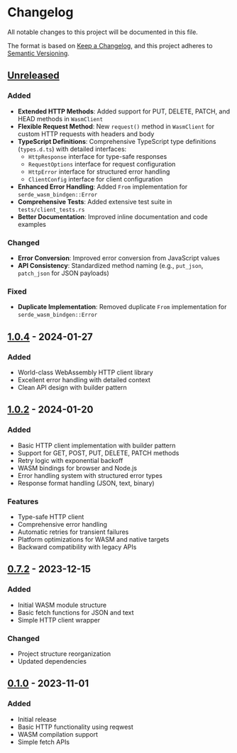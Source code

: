 # Changelog

All notable changes to this project will be documented in this file.

The format is based on [Keep a Changelog](https://keepachangelog.com/en/1.0.0/),
and this project adheres to [Semantic Versioning](https://semver.org/spec/v2.0.0.html).

## [Unreleased]

### Added
- **Extended HTTP Methods**: Added support for PUT, DELETE, PATCH, and HEAD methods in `WasmClient`
- **Flexible Request Method**: New `request()` method in `WasmClient` for custom HTTP requests with headers and body
- **TypeScript Definitions**: Comprehensive TypeScript type definitions (`types.d.ts`) with detailed interfaces:
  - `HttpResponse` interface for type-safe responses
  - `RequestOptions` interface for request configuration
  - `HttpError` interface for structured error handling
  - `ClientConfig` interface for client configuration
- **Enhanced Error Handling**: Added `From` implementation for `serde_wasm_bindgen::Error`
- **Comprehensive Tests**: Added extensive test suite in `tests/client_tests.rs`
- **Better Documentation**: Improved inline documentation and code examples

### Changed
- **Error Conversion**: Improved error conversion from JavaScript values
- **API Consistency**: Standardized method naming (e.g., `put_json`, `patch_json` for JSON payloads)

### Fixed
- **Duplicate Implementation**: Removed duplicate `From` implementation for `serde_wasm_bindgen::Error`

## [1.0.4] - 2024-01-27

### Added
- World-class WebAssembly HTTP client library
- Excellent error handling with detailed context
- Clean API design with builder pattern

## [1.0.2] - 2024-01-20

### Added
- Basic HTTP client implementation with builder pattern
- Support for GET, POST, PUT, DELETE, PATCH methods
- Retry logic with exponential backoff
- WASM bindings for browser and Node.js
- Error handling system with structured error types
- Response format handling (JSON, text, binary)

### Features
- Type-safe HTTP client
- Comprehensive error handling
- Automatic retries for transient failures
- Platform optimizations for WASM and native targets
- Backward compatibility with legacy APIs

## [0.7.2] - 2023-12-15

### Added
- Initial WASM module structure
- Basic fetch functions for JSON and text
- Simple HTTP client wrapper

### Changed
- Project structure reorganization
- Updated dependencies

## [0.1.0] - 2023-11-01

### Added
- Initial release
- Basic HTTP functionality using reqwest
- WASM compilation support
- Simple fetch APIs

[Unreleased]: https://github.com/asemqaffaf/rust-fetch/compare/v1.0.4...HEAD
[1.0.4]: https://github.com/asemqaffaf/rust-fetch/compare/v1.0.2...v1.0.4
[1.0.2]: https://github.com/asemqaffaf/rust-fetch/compare/v0.7.2...v1.0.2
[0.7.2]: https://github.com/asemqaffaf/rust-fetch/compare/v0.1.0...v0.7.2
[0.1.0]: https://github.com/asemqaffaf/rust-fetch/releases/tag/v0.1.0
